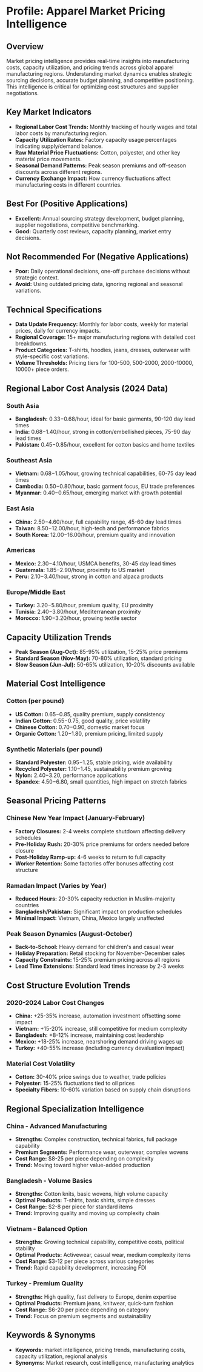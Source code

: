 # Profile: Apparel Market Pricing Intelligence

## Overview
Market pricing intelligence provides real-time insights into manufacturing costs, capacity utilization, and pricing trends across global apparel manufacturing regions. Understanding market dynamics enables strategic sourcing decisions, accurate budget planning, and competitive positioning. This intelligence is critical for optimizing cost structures and supplier negotiations.

## Key Market Indicators
- **Regional Labor Cost Trends:** Monthly tracking of hourly wages and total labor costs by manufacturing region.
- **Capacity Utilization Rates:** Factory capacity usage percentages indicating supply/demand balance.
- **Raw Material Price Fluctuations:** Cotton, polyester, and other key material price movements.
- **Seasonal Demand Patterns:** Peak season premiums and off-season discounts across different regions.
- **Currency Exchange Impact:** How currency fluctuations affect manufacturing costs in different countries.

## Best For (Positive Applications)
- **Excellent:** Annual sourcing strategy development, budget planning, supplier negotiations, competitive benchmarking.
- **Good:** Quarterly cost reviews, capacity planning, market entry decisions.

## Not Recommended For (Negative Applications)
- **Poor:** Daily operational decisions, one-off purchase decisions without strategic context.
- **Avoid:** Using outdated pricing data, ignoring regional and seasonal variations.

## Technical Specifications
- **Data Update Frequency:** Monthly for labor costs, weekly for material prices, daily for currency impacts.
- **Regional Coverage:** 15+ major manufacturing regions with detailed cost breakdowns.
- **Product Categories:** T-shirts, hoodies, jeans, dresses, outerwear with style-specific cost variations.
- **Volume Thresholds:** Pricing tiers for 100-500, 500-2000, 2000-10000, 10000+ piece orders.

## Regional Labor Cost Analysis (2024 Data)
### South Asia
- **Bangladesh:** $0.33-$0.68/hour, ideal for basic garments, 90-120 day lead times
- **India:** $0.68-$1.40/hour, strong in cotton/embellished pieces, 75-90 day lead times
- **Pakistan:** $0.45-$0.85/hour, excellent for cotton basics and home textiles

### Southeast Asia
- **Vietnam:** $0.68-$1.05/hour, growing technical capabilities, 60-75 day lead times
- **Cambodia:** $0.50-$0.80/hour, basic garment focus, EU trade preferences
- **Myanmar:** $0.40-$0.65/hour, emerging market with growth potential

### East Asia
- **China:** $2.50-$4.60/hour, full capability range, 45-60 day lead times
- **Taiwan:** $8.50-$12.00/hour, high-tech and performance fabrics
- **South Korea:** $12.00-$16.00/hour, premium quality and innovation

### Americas
- **Mexico:** $2.30-$4.10/hour, USMCA benefits, 30-45 day lead times
- **Guatemala:** $1.85-$2.90/hour, proximity to US market
- **Peru:** $2.10-$3.40/hour, strong in cotton and alpaca products

### Europe/Middle East
- **Turkey:** $3.20-$5.80/hour, premium quality, EU proximity
- **Tunisia:** $2.40-$3.80/hour, Mediterranean proximity
- **Morocco:** $1.90-$3.20/hour, growing textile sector

## Capacity Utilization Trends
- **Peak Season (Aug-Oct):** 85-95% utilization, 15-25% price premiums
- **Standard Season (Nov-May):** 70-80% utilization, standard pricing
- **Slow Season (Jun-Jul):** 50-65% utilization, 10-20% discounts available

## Material Cost Intelligence
### Cotton (per pound)
- **US Cotton:** $0.65-$0.85, quality premium, supply consistency
- **Indian Cotton:** $0.55-$0.75, good quality, price volatility
- **Chinese Cotton:** $0.70-$0.90, domestic market focus
- **Organic Cotton:** $1.20-$1.80, premium pricing, limited supply

### Synthetic Materials (per pound)
- **Standard Polyester:** $0.95-$1.25, stable pricing, wide availability
- **Recycled Polyester:** $1.10-$1.45, sustainability premium growing
- **Nylon:** $2.40-$3.20, performance applications
- **Spandex:** $4.50-$6.80, small quantities, high impact on stretch fabrics

## Seasonal Pricing Patterns
### Chinese New Year Impact (January-February)
- **Factory Closures:** 2-4 weeks complete shutdown affecting delivery schedules
- **Pre-Holiday Rush:** 20-30% price premiums for orders needed before closure
- **Post-Holiday Ramp-up:** 4-6 weeks to return to full capacity
- **Worker Retention:** Some factories offer bonuses affecting cost structure

### Ramadan Impact (Varies by Year)
- **Reduced Hours:** 20-30% capacity reduction in Muslim-majority countries
- **Bangladesh/Pakistan:** Significant impact on production schedules
- **Minimal Impact:** Vietnam, China, Mexico largely unaffected

### Peak Season Dynamics (August-October)
- **Back-to-School:** Heavy demand for children's and casual wear
- **Holiday Preparation:** Retail stocking for November-December sales
- **Capacity Constraints:** 15-25% premium pricing across all regions
- **Lead Time Extensions:** Standard lead times increase by 2-3 weeks

## Cost Structure Evolution Trends
### 2020-2024 Labor Cost Changes
- **China:** +25-35% increase, automation investment offsetting some impact
- **Vietnam:** +15-20% increase, still competitive for medium complexity
- **Bangladesh:** +8-12% increase, maintaining cost leadership
- **Mexico:** +18-25% increase, nearshoring demand driving wages up
- **Turkey:** +40-55% increase (including currency devaluation impact)

### Material Cost Volatility
- **Cotton:** 30-40% price swings due to weather, trade policies
- **Polyester:** 15-25% fluctuations tied to oil prices
- **Specialty Fibers:** 10-60% variation based on supply chain disruptions

## Regional Specialization Intelligence
### China - Advanced Manufacturing
- **Strengths:** Complex construction, technical fabrics, full package capability
- **Premium Segments:** Performance wear, outerwear, complex wovens
- **Cost Range:** $8-25 per piece depending on complexity
- **Trend:** Moving toward higher value-added production

### Bangladesh - Volume Basics
- **Strengths:** Cotton knits, basic wovens, high volume capacity
- **Optimal Products:** T-shirts, basic shirts, simple dresses
- **Cost Range:** $2-8 per piece for standard items
- **Trend:** Improving quality and moving up complexity chain

### Vietnam - Balanced Option
- **Strengths:** Growing technical capability, competitive costs, political stability
- **Optimal Products:** Activewear, casual wear, medium complexity items
- **Cost Range:** $3-12 per piece across various categories
- **Trend:** Rapid capability development, increasing FDI

### Turkey - Premium Quality
- **Strengths:** High quality, fast delivery to Europe, denim expertise
- **Optimal Products:** Premium jeans, knitwear, quick-turn fashion
- **Cost Range:** $6-20 per piece depending on category
- **Trend:** Focus on premium segments and sustainability

## Keywords & Synonyms
- **Keywords:** market intelligence, pricing trends, manufacturing costs, capacity utilization, regional analysis
- **Synonyms:** Market research, cost intelligence, manufacturing analytics